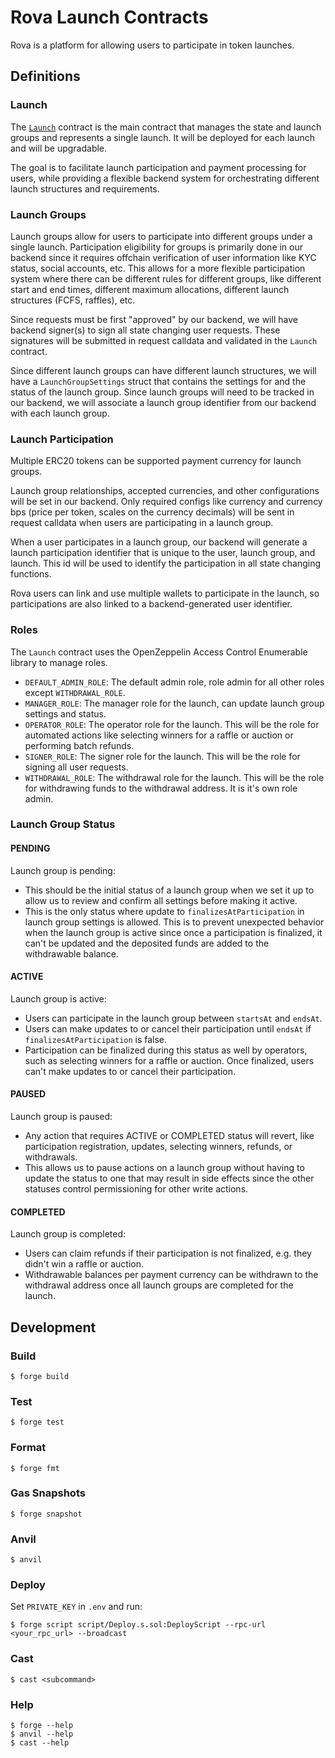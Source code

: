 # Rova Launch Contracts

Rova is a platform for allowing users to participate in token launches.

## Definitions

### Launch

The [`Launch`](src/Launch.sol) contract is the main contract that manages the state and launch groups and represents a single launch. It will be deployed for each launch and will be upgradable.

The goal is to facilitate launch participation and payment processing for users, while providing a flexible backend system for orchestrating different launch structures and requirements.

### Launch Groups

Launch groups allow for users to participate into different groups under a single launch. Participation eligibility for groups is primarily done in our backend since it requires offchain verification of user information like KYC status, social accounts, etc. This allows for a more flexible participation system where there can be different rules for different groups, like different start and end times, different maximum allocations, different launch structures (FCFS, raffles), etc.

Since requests must be first "approved" by our backend, we will have backend signer(s) to sign all state changing user requests. These signatures will be submitted in request calldata and validated in the `Launch` contract.

Since different launch groups can have different launch structures, we will have a `LaunchGroupSettings` struct that contains the settings for and the status of the launch group. Since launch groups will need to be tracked in our backend, we will associate a launch group identifier from our backend with each launch group.

### Launch Participation

Multiple ERC20 tokens can be supported payment currency for launch groups.

Launch group relationships, accepted currencies, and other configurations will be set in our backend. Only required configs like currency and currency bps (price per token, scales on the currency decimals) will be sent in request calldata when users are participating in a launch group.

When a user participates in a launch group, our backend will generate a launch participation identifier that is unique to the user, launch group, and launch. This id will be used to identify the participation in all state changing functions.

Rova users can link and use multiple wallets to participate in the launch, so participations are also linked to a backend-generated user identifier.

### Roles

The `Launch` contract uses the OpenZeppelin Access Control Enumerable library to manage roles.

- `DEFAULT_ADMIN_ROLE`: The default admin role, role admin for all other roles except `WITHDRAWAL_ROLE`.
- `MANAGER_ROLE`: The manager role for the launch, can update launch group settings and status.
- `OPERATOR_ROLE`: The operator role for the launch. This will be the role for automated actions like selecting winners for a raffle or auction or performing batch refunds.
- `SIGNER_ROLE`: The signer role for the launch. This will be the role for signing all user requests.
- `WITHDRAWAL_ROLE`: The withdrawal role for the launch. This will be the role for withdrawing funds to the withdrawal address. It is it's own role admin.

### Launch Group Status

#### PENDING

Launch group is pending:

- This should be the initial status of a launch group when we set it up to allow us to review and confirm all settings before making it active.
- This is the only status where update to `finalizesAtParticipation` in launch group settings is allowed. This is to prevent unexpected behavior when the launch group is active since once a participation is finalized, it can't be updated and the deposited funds are added to the withdrawable balance.

#### ACTIVE

Launch group is active:

- Users can participate in the launch group between `startsAt` and `endsAt`.
- Users can make updates to or cancel their participation until `endsAt` if `finalizesAtParticipation` is false.
- Participation can be finalized during this status as well by operators, such as selecting winners for a raffle or auction. Once finalized, users can't make updates to or cancel their participation.

#### PAUSED

Launch group is paused:

- Any action that requires ACTIVE or COMPLETED status will revert, like participation registration, updates, selecting winners, refunds, or withdrawals.
- This allows us to pause actions on a launch group without having to update the status to one that may result in side effects since the other statuses control permissioning for other write actions.

#### COMPLETED

Launch group is completed:

- Users can claim refunds if their participation is not finalized, e.g. they didn't win a raffle or auction.
- Withdrawable balances per payment currency can be withdrawn to the withdrawal address once all launch groups are completed for the launch.

## Development

### Build

```shell
$ forge build
```

### Test

```shell
$ forge test
```

### Format

```shell
$ forge fmt
```

### Gas Snapshots

```shell
$ forge snapshot
```

### Anvil

```shell
$ anvil
```

### Deploy

Set `PRIVATE_KEY` in `.env` and run:

```shell
$ forge script script/Deploy.s.sol:DeployScript --rpc-url <your_rpc_url> --broadcast
```

### Cast

```shell
$ cast <subcommand>
```

### Help

```shell
$ forge --help
$ anvil --help
$ cast --help
```
